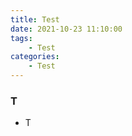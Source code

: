 ```yaml
---
title: Test
date: 2021-10-23 11:10:00
tags:
    - Test
categories:
    - Test
---
```


### T

-   T
